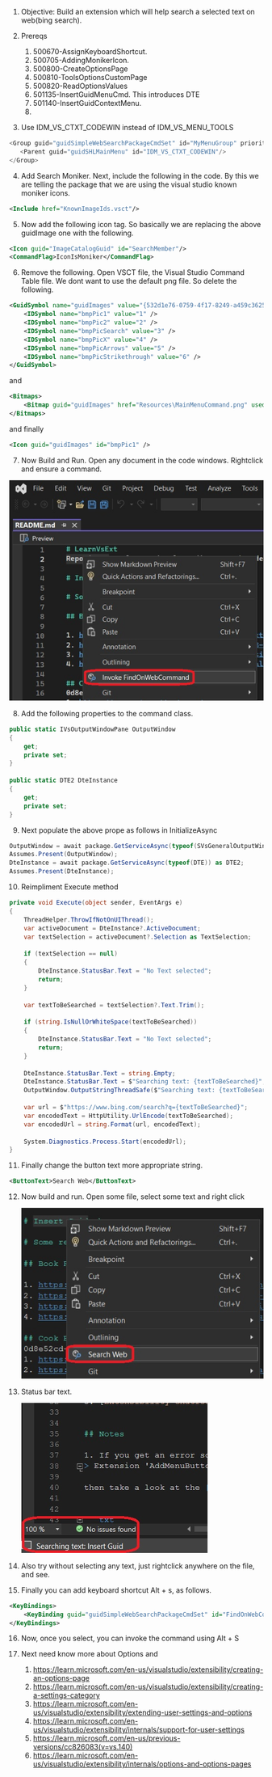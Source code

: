 
1. Objective: Build an extension which will help search a selected text on web(bing search).

2. Prereqs
   1. 500670-AssignKeyboardShortcut.
   2. 500705-AddingMonikerIcon.
   3. 500800-CreateOptionsPage
   4. 500810-ToolsOptionsCustomPage
   5. 500820-ReadOptionsValues
   6. 501135-InsertGuidMenuCmd. This introduces DTE 
   7. 501140-InsertGuidContextMenu. 
   8. 


3. Use IDM_VS_CTXT_CODEWIN instead of IDM_VS_MENU_TOOLS
```cs
<Group guid="guidSimpleWebSearchPackageCmdSet" id="MyMenuGroup" priority="0x0600">
   <Parent guid="guidSHLMainMenu" id="IDM_VS_CTXT_CODEWIN"/>
</Group>
```

4. Add Search Moniker. Next, include the following in the code. By this we are telling the package that we are using the visual studio known moniker icons.
```xml
<Include href="KnownImageIds.vsct"/>
```

5. Now add the following icon tag. So basically we are replacing the above guidImage one with the following.

```xml
<Icon guid="ImageCatalogGuid" id="SearchMember"/>
<CommandFlag>IconIsMoniker</CommandFlag>
```

6. Remove the following. Open VSCT file, the Visual Studio Command Table file. We dont want to use the default png file. So delete the following.

```xml
<GuidSymbol name="guidImages" value="{532d1e76-0759-4f17-8249-a459c36252f1}" >
    <IDSymbol name="bmpPic1" value="1" />
    <IDSymbol name="bmpPic2" value="2" />
    <IDSymbol name="bmpPicSearch" value="3" />
    <IDSymbol name="bmpPicX" value="4" />
    <IDSymbol name="bmpPicArrows" value="5" />
    <IDSymbol name="bmpPicStrikethrough" value="6" />
</GuidSymbol>
```
and 

```xml
<Bitmaps>
    <Bitmap guid="guidImages" href="Resources\MainMenuCommand.png" usedList="bmpPic1, bmpPic2, bmpPicSearch, bmpPicX, bmpPicArrows, bmpPicStrikethrough"/>
</Bitmaps>
```

and finally 

```xml
<Icon guid="guidImages" id="bmpPic1" />
```

7. Now Build and Run. Open any document in the code windows. Rightclick and ensure a command. 

![Context Menu Command](./images/50_50ContextMenuCommand.jpg)

8. Add the following properties to the command class.

```cs
public static IVsOutputWindowPane OutputWindow
{
    get;
    private set;
}

public static DTE2 DteInstance
{
    get;
    private set;
}
```

9. Next populate the above prope as follows in InitializeAsync 

```cs
OutputWindow = await package.GetServiceAsync(typeof(SVsGeneralOutputWindowPane)) as IVsOutputWindowPane;
Assumes.Present(OutputWindow);
DteInstance = await package.GetServiceAsync(typeof(DTE)) as DTE2;
Assumes.Present(DteInstance);
```

10. Reimpliment Execute method

```cs
private void Execute(object sender, EventArgs e)
{
    ThreadHelper.ThrowIfNotOnUIThread();
    var activeDocument = DteInstance?.ActiveDocument;
    var textSelection = activeDocument?.Selection as TextSelection;

    if (textSelection == null)
    {
        DteInstance.StatusBar.Text = "No Text selected";
        return;
    }

    var textToBeSearched = textSelection?.Text.Trim();

    if (string.IsNullOrWhiteSpace(textToBeSearched))
    {
        DteInstance.StatusBar.Text = "No Text selected";
        return;
    }

    DteInstance.StatusBar.Text = string.Empty;
    DteInstance.StatusBar.Text = $"Searching text: {textToBeSearched}";    
    OutputWindow.OutputStringThreadSafe($"Searching text: {textToBeSearched}");

    var url = $"https://www.bing.com/search?q={textToBeSearched}";
    var encodedText = HttpUtility.UrlEncode(textToBeSearched);
    var encodedUrl = string.Format(url, encodedText);

    System.Diagnostics.Process.Start(encodedUrl);
}
```

11. Finally change the button text more appropriate string.
```xml
<ButtonText>Search Web</ButtonText>
```

12. Now build and run. Open some file, select some text and right click 

    ![Context Menu Command](./images/51_50SearchWebFinalRun.jpg)

14. Status bar text.

    ![Statusbar Text](./images/52_50StatusBarText.jpg)

14. Also try without selecting any text, just rightclick anywhere on the file, and see.

15. Finally you can add keyboard shortcut Alt + s, as follows.

```xml
<KeyBindings>
    <KeyBinding guid="guidSimpleWebSearchPackageCmdSet" id="FindOnWebCommandId" editor="guidVSStd97" key1="S" mod1="Alt"></KeyBinding>
</KeyBindings>
```

16. Now, once you select, you can invoke the command using Alt + S

17.  Next need know more about Options and  
     1. https://learn.microsoft.com/en-us/visualstudio/extensibility/creating-an-options-page
     2. https://learn.microsoft.com/en-us/visualstudio/extensibility/creating-a-settings-category
     3. https://learn.microsoft.com/en-us/visualstudio/extensibility/extending-user-settings-and-options
     4. https://learn.microsoft.com/en-us/visualstudio/extensibility/internals/support-for-user-settings
     5. https://learn.microsoft.com/en-us/previous-versions/cc826083(v=vs.140)
     6. https://learn.microsoft.com/en-us/visualstudio/extensibility/internals/options-and-options-pages

